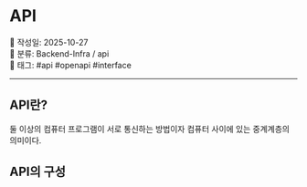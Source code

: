 # API

📅 작성일: 2025-10-27  
📂 분류: Backend-Infra / api  
🔖 태그: #api #openapi #interface

---

## API란?

둘 이상의 컴퓨터 프로그램이 서로 통신하는 방법이자 컴퓨터 사이에 있는 중계계층의 의미이다.

## API의 구성

